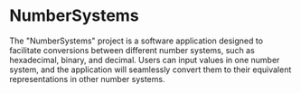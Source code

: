 # NumberSystems
The "NumberSystems" project is a software application designed to facilitate conversions between different number systems, such as hexadecimal, binary, and decimal. Users can input values in one number system, and the application will seamlessly convert them to their equivalent representations in other number systems.
